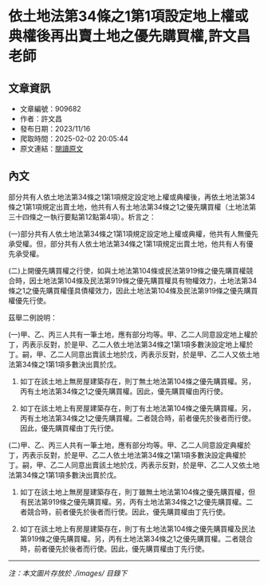 # 依土地法第34條之1第1項設定地上權或典權後再出賣土地之優先購買權,許文昌老師

## 文章資訊
- 文章編號：909682
- 作者：許文昌
- 發布日期：2023/11/16
- 爬取時間：2025-02-02 20:05:44
- 原文連結：[閱讀原文](https://real-estate.get.com.tw/Columns/detail.aspx?no=909682)

## 內文
部分共有人依土地法第34條之1第1項規定設定地上權或典權後，再依土地法第34條之1第1項規定出賣土地，他共有人有土地法第34條之1之優先購買權（土地法第三十四條之一執行要點第12點第4項）。析言之：

(一)部分共有人依土地法第34條之1第1項規定設定地上權或典權，他共有人無優先承受權。但，部分共有人依土地法第34條之1第1項規定出賣土地，他共有人有優先承受權。

(二)上開優先購買權之行使，如與土地法第104條或民法第919條之優先購買權競合時，因土地法第104條及民法第919條之優先購買權具有物權效力，土地法第34條之1之優先購買權僅具債權效力，因此土地法第104條及民法第919條之優先購買權優先行使。

茲舉二例說明：

(一)甲、乙、丙三人共有一筆土地，應有部分均等。甲、乙二人同意設定地上權於丁，丙表示反對，於是甲、乙二人依土地法第34條之1第1項多數決設定地上權於丁。嗣，甲、乙二人同意出賣該土地於戊，丙表示反對，於是甲、乙二人又依土地法第34條之1第1項多數決出賣於戊。

1. 如丁在該土地上無房屋建築存在，則丁無土地法第104條之優先購買權。另，丙有土地法第34條之1之優先購買權。因此，優先購買權由丙行使。

2. 如丁在該土地上有房屋建築存在，則丁有土地法第104條之優先購買權。另，丙有土地法第34條之1之優先購買權。二者競合時，前者優先於後者而行使。因此，優先購買權由丁先行使。

(二)甲、乙、丙三人共有一筆土地，應有部分均等。甲、乙二人同意設定典權於丁，丙表示反對，於是甲、乙二人依土地法第34條之1第1項多數決設定典權於丁。嗣，甲、乙二人同意出賣該土地於戊，丙表示反對，於是甲、乙二人又依土地法第34條之1第1項多數決出賣於戊。

1. 如丁在該土地上無房屋建築存在，則丁雖無土地法第104條之優先購買權，但有民法第919條之優先購買權。另，丙有土地法第34條之1之優先購買權。二者競合時，前者優先於後者而行使。因此，優先購買權由丁先行使。

2. 如丁在該土地上有房屋建築存在，則丁有土地法第104條之優先購買權及民法第919條之優先購買權。另，丙有土地法第34條之1之優先購買權。二者競合時，前者優先於後者而行使。因此，優先購買權由丁先行使。

---
*注：本文圖片存放於 ./images/ 目錄下*
